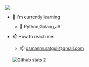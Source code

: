![](https://komarev.com/ghpvc/?username=osmanmuratgull)

- 🌱 I'm currently learning 
  - 🌱 Python,Golang,JS

- 📫 How to reach me:
  - 📫 osmanmuratgull@gmail.com
  
  ![Github stats 2](https://github-readme-stats.vercel.app/api?username=osmanmuratgull&show_icons=true&theme=radical)
